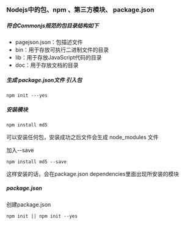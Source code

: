 ### Nodejs中的包、npm 、第三方模块、 package.json

##### 符合Commonjs规范的包目录结构如下

- pagejson.json：包描述文件
- bin：用于存放可执行二进制文件的目录
- lib：用于存放JavaScript代码的目录
- doc：用于存放文档的目录


##### 生成 package.json文件 引入包
```
npm init ---yes 
```

##### 安装模块
```
npm install md5 
``` 
可以安装任何包，安装成功之后文件会生成  node_modules 文件

加入--save
```
npm install md5 --save 
``` 
这样安装的话，会在package.json dependencies里面出现所安装的模块

##### package.json

创建package.json
```
npm init || npm init --yes
```

